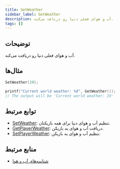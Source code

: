 ```yaml
---
title: GetWeather
sidebar_label: GetWeather
description: آب و هوای فعلی دنیا رو دریافت می‌کنه.
tags: []
---
```


<VersionWarn version='omp v1.1.0.2612' />

## توضیحات

آب و هوای فعلی دنیا رو دریافت می‌کنه.

## مثال‌ها

```c
SetWeather(19);

printf("Current world weather: %d", GetWeather());
// The output will be 'Current world weather: 19'
```

## توابع مرتبط

- [SetWeather](SetWeather): تنظیم آب و هوای دنیا برای همه بازیکنان.
- [GetPlayerWeather](GetPlayerWeather): دریافت آب و هوای یه بازیکن.
- [SetPlayerWeather](SetPlayerWeather): تنظیم آب و هوای یه بازیکن.

## منابع مرتبط

- [شناسه‌های آب و هوا](../resources/weatherid)
